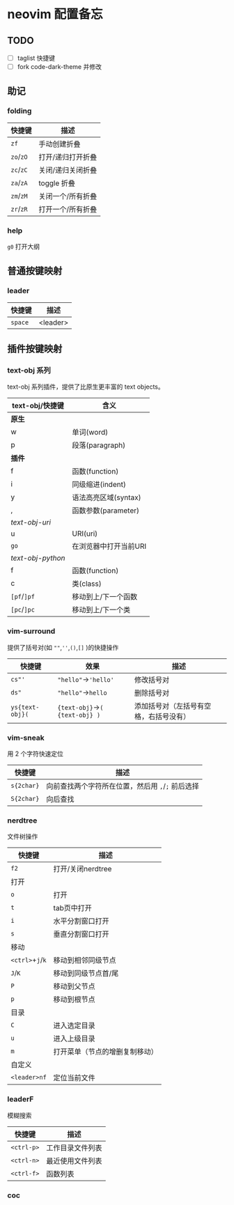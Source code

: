 # neovim 配置备忘

## TODO

- [ ] taglist 快捷键
- [ ] fork code-dark-theme 并修改

## 助记

### folding

| 快捷键  | 描述      |
| ------- | --------- |
|`zf`|手动创建折叠|
|`zo`/`zO`|打开/递归打开折叠|
|`zc`/`zC`|关闭/递归关闭折叠|
|`za`/`zA`|toggle 折叠|
|`zm`/`zM`|关闭一个/所有折叠|
|`zr`/`zR`|打开一个/所有折叠|

### help

`g0` 打开大纲

## 普通按键映射

### leader

| 快捷键  | 描述      |
| ------- | --------- |
| `space` | \<leader> |

## 插件按键映射

### text-obj 系列

text-obj 系列插件，提供了比原生更丰富的 text objects。

| text-obj/快捷键   | 含义                  |
| ----------------- | --------------------- |
| **原生**          |                       |
| w                 | 单词(word)            |
| p                 | 段落(paragraph)       |
| **插件**          |                       |
| f                 | 函数(function)        |
| i                 | 同级缩进(indent)      |
| y                 | 语法高亮区域(syntax)  |
| ,                 | 函数参数(parameter)   |
| *text-obj-uri*    |                       |
| u                 | URI(uri)              |
| `go`              | 在浏览器中打开当前URI |
| *text-obj-python* |                       |
| f                 | 函数(function)        |
| c                 | 类(class)             |
| `[pf`/`]pf`       | 移动到上/下一个函数   |
| `[pc`/`]pc`       | 移动到上/下一个类     |

### vim-surround

提供了括号对(如 `""`,`''`,`()`,`[]` )的快捷操作

| 快捷键          | 效果                           | 描述                                   |
| --------------- | ------------------------------ | -------------------------------------- |
| `cs"'`          | `"hello"`->`'hello'`           | 修改括号对                             |
| `ds"`           | `"hello"`->`hello`             | 删除括号对                             |
| `ys{text-obj}(` | `{text-obj}`->`( {text-obj} )` | 添加括号对（左括号有空格，右括号没有） |

### vim-sneak

用 2 个字符快速定位

| 快捷键     | 描述                                              |
| ---------- | ------------------------------------------------- |
| `s{2char}` | 向前查找两个字符所在位置，然后用 `,`/`;` 前后选择 |
| `S{2char}` | 向后查找                                          |

### nerdtree

文件树操作

| 快捷键           | 描述                           |
| ---------------- | ------------------------------ |
| `f2`             | 打开/关闭nerdtree              |
| 打开             |                                |
| `o`              | 打开                           |
| `t`              | tab页中打开                    |
| `i`              | 水平分割窗口打开               |
| `s`              | 垂直分割窗口打开               |
| 移动             |                                |
| `<ctrl>`+`j`/`k` | 移动到相邻同级节点             |
| `J`/`K`          | 移动到同级节点首/尾            |
| `P`              | 移动到父节点                   |
| `p`              | 移动到根节点                   |
| 目录             |                                |
| `C`              | 进入选定目录                   |
| `u`              | 进入上级目录                   |
| `m`              | 打开菜单（节点的增删复制移动） |
| 自定义           |                                |
| `<leader>nf`     | 定位当前文件                   |

### leaderF

模糊搜索

| 快捷键     | 描述             |
| ---------- | ---------------- |
| `<ctrl-p>` | 工作目录文件列表 |
| `<ctrl-n>` | 最近使用文件列表 |
| `<ctrl-f>` | 函数列表         |

### coc



